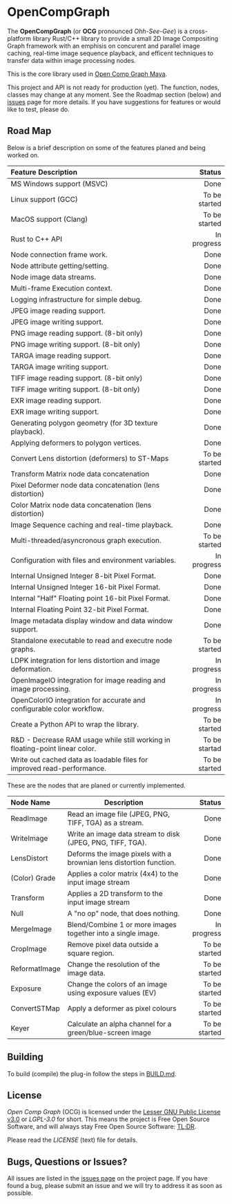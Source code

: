 # OpenCompGraph

The **OpenCompGraph** (or **OCG** pronounced *Ohh-See-Gee*) is a
cross-platform library Rust/C++ library to provide a small 2D Image
Compositing Graph framework with an emphisis on concurent and parallel
image caching, real-time image sequence playback, and efficent
techniques to transfer data within image processing nodes.

This is the core library used in
[Open Comp Graph Maya](https://github.com/david-cattermole/OpenCompGraphMaya/).

This project and API is not ready for production (yet). The function,
nodes, classes may change at any moment. See the Roadmap section
(below) and
[issues](https://github.com/david-cattermole/OpenCompGraphMaya/issues)
page for more details. If you have suggestions for features or would
like to test, please do.

## Road Map

Below is a brief description on some of the features planed and being
worked on.

| Feature Description                                                          |        Status |
|:-----------------------------------------------------------------------------|--------------:|
| MS Windows support (MSVC)                                                    |          Done |
| Linux support (GCC)                                                          | To be started |
| MacOS support (Clang)                                                        | To be started |
| Rust to C++ API                                                              |   In progress |
| Node connection frame work.                                                  |          Done |
| Node attribute getting/setting.                                              |          Done |
| Node image data streams.                                                     |          Done |
| Multi-frame Execution context.                                               |          Done |
| Logging infrastructure for simple debug.                                     |          Done |
| JPEG image reading support.                                                  |          Done |
| JPEG image writing support.                                                  |          Done |
| PNG image reading support. (8-bit only)                                      |          Done |
| PNG image writing support. (8-bit only)                                      |          Done |
| TARGA image reading support.                                                 |          Done |
| TARGA image writing support.                                                 |          Done |
| TIFF image reading support. (8-bit only)                                     |          Done |
| TIFF image writing support. (8-bit only)                                     |          Done |
| EXR image reading support.                                                   |          Done |
| EXR image writing support.                                                   |          Done |
| Generating polygon geometry (for 3D texture playback).                       |          Done |
| Applying deformers to polygon vertices.                                      |          Done |
| Convert Lens distortion (deformers) to ST-Maps                               | To be started |
| Transform Matrix node data concatenation                                     |          Done |
| Pixel Deformer node data concatenation (lens distortion)                     |          Done |
| Color Matrix node data concatenation (lens distortion)                       |          Done |
| Image Sequence caching and real-time playback.                               |          Done |
| Multi-threaded/asyncronous graph execution.                                  | To be started |
| Configuration with files and environment variables.                          |   In progress |
| Internal Unsigned Integer 8-bit Pixel Format.                                |          Done |
| Internal Unsigned Integer 16-bit Pixel Format.                               |          Done |
| Internal "Half" Floating point 16-bit Pixel Format.                          |          Done |
| Internal Floating Point 32-bit Pixel Format.                                 |          Done |
| Image metadata display window and data window support.                       |          Done |
| Standalone executable to read and executre node graphs.                      | To be started |
| LDPK integration for lens distortion and image deformation.                  |   In progress |
| OpenImageIO integration for image reading and image processing.              |   In progress |
| OpenColorIO integration for accurate and configurable color workflow.        |   In progress |
| Create a Python API to wrap the library.                                     | To be started |
| R&D - Decrease RAM usage while still working in floating-point linear color. | To be startad |
| Write out cached data as loadable files for improved read-performance.       | To be started |

These are the nodes that are planed or currently implemented.

| Node Name     | Description                                                        |        Status |
|:--------------|--------------------------------------------------------------------|--------------:|
| ReadImage     | Read an image file (JPEG, PNG, TIFF, TGA) as a stream.             |          Done |
| WriteImage    | Write an image data stream to disk (JPEG, PNG, TIFF, TGA).         |          Done |
| LensDistort   | Deforms the image pixels with a brownian lens distortion function. |          Done |
| (Color) Grade | Applies a color matrix (4x4) to the input image stream             |          Done |
| Transform     | Applies a 2D transform to the input image stream                   |          Done |
| Null          | A "no op" node, that does nothing.                                 |          Done |
| MergeImage    | Blend/Combine 1 or more images together into a single image.       |   In progress |
| CropImage     | Remove pixel data outside a square region.                         | To be started |
| ReformatImage | Change the resolution of the image data.                           | To be started |
| Exposure      | Change the colors of an image using exposure values (EV)           | To be started |
| ConvertSTMap  | Apply a deformer as pixel colours                                  | To be started |
| Keyer         | Calculate an alpha channel for a green/blue-screen image           | To be started |


## Building

To build (compile) the plug-in follow the steps in
[BUILD.md](https://github.com/david-cattermole/OpenCompGraph/blob/master/BUILD.md).

## License

*Open Comp Graph* (OCG) is licensed under the
[Lesser GNU Public License v3.0](https://github.com/david-cattermole/OpenCompGraph/blob/master/LICENSE)
or *LGPL-3.0* for short.
This means the project is Free Open Source Software, and will always
stay Free Open Source Software:
[TL;DR](https://www.tldrlegal.com/l/lgpl-3.0).

Please read the *LICENSE* (text) file for details.

## Bugs, Questions or Issues?

All issues are listed in the
[issues page](https://github.com/david-cattermole/OpenCompGraph/issues)
on the project page. If you have found a bug, please submit an issue and we will
try to address it as soon as possible.
